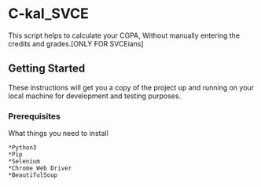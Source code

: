 # C-kal_SVCE
This script helps to calculate your CGPA, Without manually entering the credits and grades.[ONLY FOR SVCEians]



## Getting Started

These instructions will get you a copy of the project up and running on your local machine for development and testing purposes. 

### Prerequisites

What things you need to install

```
*Python3
*Pip
*Selenium
*Chrome Web Driver
*BeautifulSoup
```


